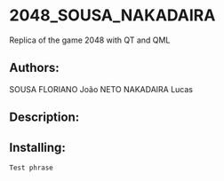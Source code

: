 # 2048_SOUSA_NAKADAIRA
Replica of the game 2048 with QT and QML


## Authors:

  SOUSA FLORIANO João 
  NETO NAKADAIRA Lucas
  
## Description:

## Installing:

	Test phrase
